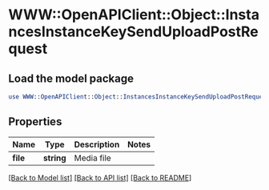 # WWW::OpenAPIClient::Object::InstancesInstanceKeySendUploadPostRequest

## Load the model package
```perl
use WWW::OpenAPIClient::Object::InstancesInstanceKeySendUploadPostRequest;
```

## Properties
Name | Type | Description | Notes
------------ | ------------- | ------------- | -------------
**file** | **string** | Media file | 

[[Back to Model list]](../README.md#documentation-for-models) [[Back to API list]](../README.md#documentation-for-api-endpoints) [[Back to README]](../README.md)


